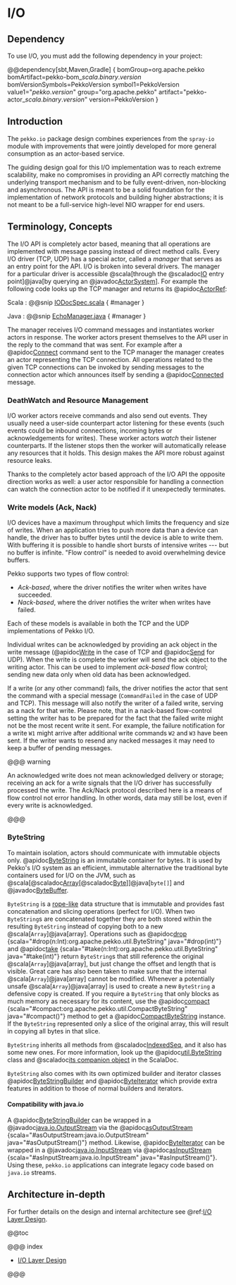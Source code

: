 # I/O

## Dependency

To use I/O, you must add the following dependency in your project:

@@dependency[sbt,Maven,Gradle] {
  bomGroup=org.apache.pekko bomArtifact=pekko-bom_$scala.binary.version$ bomVersionSymbols=PekkoVersion
  symbol1=PekkoVersion
  value1="$pekko.version$"
  group="org.apache.pekko"
  artifact="pekko-actor_$scala.binary.version$"
  version=PekkoVersion
}

## Introduction

The `pekko.io` package design combines experiences from the `spray-io` module 
with improvements that were jointly developed for more general consumption as an actor-based service.

The guiding design goal for this I/O implementation was to reach extreme
scalability, make no compromises in providing an API correctly matching the
underlying transport mechanism and to be fully event-driven, non-blocking and
asynchronous.  The API is meant to be a solid foundation for the implementation
of network protocols and building higher abstractions; it is not meant to be a
full-service high-level NIO wrapper for end users.

## Terminology, Concepts

The I/O API is completely actor based, meaning that all operations are implemented with message passing instead of
direct method calls. Every I/O driver (TCP, UDP) has a special actor, called a *manager* that serves
as an entry point for the API. I/O is broken into several drivers. The manager for a particular driver
is accessible @scala[through the @scaladoc[IO](pekko.io.IO$) entry point]@java[by querying an @javadoc[ActorSystem](pekko.actor.ActorSystem)]. For example the following code
looks up the TCP manager and returns its @apidoc[ActorRef](actor.ActorRef):

Scala
:  @@snip [IODocSpec.scala](/docs/src/test/scala/docs/io/IODocSpec.scala) { #manager }

Java
:  @@snip [EchoManager.java](/docs/src/test/java/jdocs/io/japi/EchoManager.java) { #manager }

The manager receives I/O command messages and instantiates worker actors in response. The worker actors present
themselves to the API user in the reply to the command that was sent. For example after a @apidoc[Connect](io.Tcp.Connect) command sent to
the TCP manager the manager creates an actor representing the TCP connection. All operations related to the given TCP
connections can be invoked by sending messages to the connection actor which announces itself by sending a @apidoc[Connected](io.Tcp.Connected)
message.

### DeathWatch and Resource Management

I/O worker actors receive commands and also send out events. They usually need a user-side counterpart actor listening
for these events (such events could be inbound connections, incoming bytes or acknowledgements for writes). These worker
actors *watch* their listener counterparts. If the listener stops then the worker will automatically release any
resources that it holds. This design makes the API more robust against resource leaks.

Thanks to the completely actor based approach of the I/O API the opposite direction works as well: a user actor
responsible for handling a connection can watch the connection actor to be notified if it unexpectedly terminates.

### Write models (Ack, Nack)

I/O devices have a maximum throughput which limits the frequency and size of writes. When an
application tries to push more data than a device can handle, the driver has to buffer bytes until the device
is able to write them. With buffering it is possible to handle short bursts of intensive writes --- but no buffer is infinite.
"Flow control" is needed to avoid overwhelming device buffers.

Pekko supports two types of flow control:

 * *Ack-based*, where the driver notifies the writer when writes have succeeded.
 * *Nack-based*, where the driver notifies the writer when writes have failed.

Each of these models is available in both the TCP and the UDP implementations of Pekko I/O.

Individual writes can be acknowledged by providing an ack object in the write message (@apidoc[Write](io.Tcp.Write) in the case of TCP and
@apidoc[Send](io.Udp.Send) for UDP). When the write is complete the worker will send the ack object to the writing actor. This can be
used to implement *ack-based* flow control; sending new data only when old data has been acknowledged.

If a write (or any other command) fails, the driver notifies the actor that sent the command with a special message
(`CommandFailed` in the case of UDP and TCP). This message will also notify the writer of a failed write, serving as a
nack for that write. Please note, that in a nack-based flow-control setting the writer has to be prepared for the fact
that the failed write might not be the most recent write it sent. For example, the failure notification for a write
`W1` might arrive after additional write commands `W2` and `W3` have been sent. If the writer wants to resend any
nacked messages it may need to keep a buffer of pending messages.

@@@ warning

An acknowledged write does not mean acknowledged delivery or storage; receiving an ack for a write signals that
the I/O driver has successfully processed the write. The Ack/Nack protocol described here is a means of flow control
not error handling. In other words, data may still be lost, even if every write is acknowledged.

@@@

### ByteString

To maintain isolation, actors should communicate with immutable objects only. @apidoc[ByteString](util.ByteString) is an
immutable container for bytes. It is used by Pekko's I/O system as an efficient, immutable alternative
the traditional byte containers used for I/O on the JVM, such as @scala[@scaladoc[Array](scala.Array)[@scaladoc[Byte](scala.Byte)]]@java[`byte[]`] and @javadoc[ByteBuffer](java.nio.ByteBuffer).

`ByteString` is a [rope-like](https://en.wikipedia.org/wiki/Rope_\(computer_science\)) data structure that is immutable
and provides fast concatenation and slicing operations (perfect for I/O). When two `ByteString`s are concatenated
together they are both stored within the resulting `ByteString` instead of copying both to a new @scala[`Array`]@java[array]. Operations
such as @apidoc[drop](util.ByteString) {scala="#drop(n:Int):org.apache.pekko.util.ByteString" java="#drop(int)"} and @apidoc[take](util.ByteString) {scala="#take(n:Int):org.apache.pekko.util.ByteString" java="#take(int)"} return `ByteString`s that still reference the original @scala[`Array`]@java[array], but just change the
offset and length that is visible. Great care has also been taken to make sure that the internal @scala[`Array`]@java[array] cannot be
modified. Whenever a potentially unsafe @scala[`Array`]@java[array] is used to create a new `ByteString` a defensive copy is created. If
you require a `ByteString` that only blocks as much memory as necessary for its content, use the @apidoc[compact](util.ByteString) {scala="#compact:org.apache.pekko.util.CompactByteString" java="#compact()"} method to
get a @apidoc[CompactByteString](util.CompactByteString) instance. If the `ByteString` represented only a slice of the original array, this will
result in copying all bytes in that slice.

`ByteString` inherits all methods from @scaladoc[IndexedSeq](scala.collection.immutable.IndexedSeq), and it also has some new ones. For more information, look up the @apidoc[util.ByteString](util.ByteString) class and @scaladoc[its companion object](util.ByteString$) in the ScalaDoc.

`ByteString` also comes with its own optimized builder and iterator classes @apidoc[ByteStringBuilder](util.ByteStringBuilder) and
@apidoc[ByteIterator](util.ByteIterator) which provide extra features in addition to those of normal builders and iterators.

#### Compatibility with java.io

A @apidoc[ByteStringBuilder](util.ByteStringBuilder) can be wrapped in a @javadoc[java.io.OutputStream](java.io.OutputStream) via the @apidoc[asOutputStream](util.ByteStringBuilder) {scala="#asOutputStream:java.io.OutputStream" java="#asOutputStream()"} method. Likewise, @apidoc[ByteIterator](util.ByteIterator) can be wrapped in a @javadoc[java.io.InputStream](java.io.InputStream) via @apidoc[asInputStream](util.ByteIterator) {scala="#asInputStream:java.io.InputStream" java="#asInputStream()"}. Using these, `pekko.io` applications can integrate legacy code based on `java.io` streams.

## Architecture in-depth

For further details on the design and internal architecture see @ref:[I/O Layer Design](common/io-layer.md).

@@toc

@@@ index

* [I/O Layer Design](common/io-layer.md)

@@@
